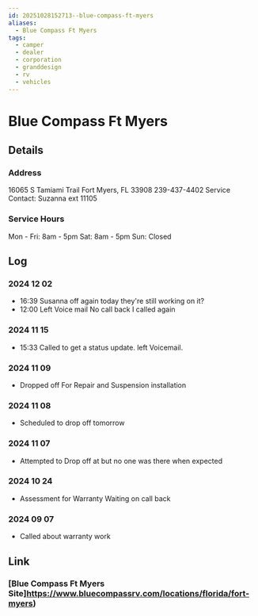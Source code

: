 ```yaml
---
id: 20251028152713--blue-compass-ft-myers
aliases:
  - Blue Compass Ft Myers
tags:
  - camper
  - dealer
  - corporation
  - granddesign
  - rv
  - vehicles
---
```


# Blue Compass Ft Myers

## Details

### Address

16065 S Tamiami Trail
Fort Myers, FL 33908
239-437-4402
Service Contact:
   Suzanna ext 11105

### Service Hours

Mon - Fri: 8am - 5pm
Sat: 8am - 5pm
Sun: Closed

## Log

### 2024 12 02

- 16:39 Susanna off again today they're still working on it?
- 12:00  Left Voice mail No call back  I called again

### 2024 11 15

- 15:33 Called to get a status update. left Voicemail.

### 2024 11 09

- Dropped off For Repair and Suspension installation

### 2024 11 08

- Scheduled to drop off    tomorrow

### 2024 11 07

- Attempted to Drop off at  but no one was there when expected

### 2024 10 24

- Assessment for Warranty  Waiting on call back

### 2024 09 07

- Called about warranty work

## Link

### [Blue Compass Ft Myers Site]<https://www.bluecompassrv.com/locations/florida/fort-myers>)
